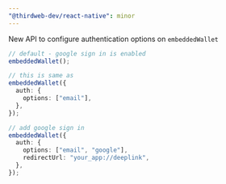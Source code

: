 ```yaml
---
"@thirdweb-dev/react-native": minor
---
```


New API to configure authentication options on `embeddedWallet`

```ts
// default - google sign in is enabled
embeddedWallet();

// this is same as
embeddedWallet({
  auth: {
    options: ["email"],
  },
});

// add google sign in
embeddedWallet({
  auth: {
    options: ["email", "google"],
    redirectUrl: "your_app://deeplink",
  },
});
```
